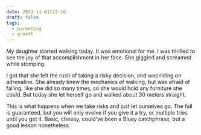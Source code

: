 ```yaml
---
date: 2023-11-01T22:10
draft: false
tags:
  - parenting
  - growth
---
```


My daughter started walking today. It was emotional for me. I was thrilled to see the joy of that accomplishment in her face. She giggled and screamed while stomping.

I got that she felt the rush of taking a risky decision, and was riding on adrenaline. She already knew the mechanics of walking, but was afraid of falling, like she did so many times, so she would hold any furniture she could. But today she let herself go and walked about 30 meters straight.

This is what happens when we take risks and just let ourselves go. The fall is guaranteed, but you will only evolve if you give it a try, or multiple tries until you get it. Basic, cheesy, could’ve been a Bluey catchphrase, but a good lesson nonetheless.